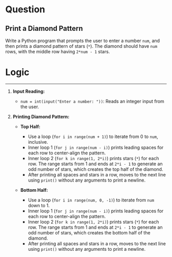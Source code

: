 
# Question
## Print a Diamond Pattern

Write a Python program that prompts the user to enter a number `num`, and then prints a diamond pattern of stars (`*`). The diamond should have `num` rows, with the middle row having `2*num - 1` stars.

# Logic
---

1. **Input Reading:**
   - `num = int(input("Enter a number: "))`: Reads an integer input from the user.

2. **Printing Diamond Pattern:**
   - **Top Half:**
     - Use a loop (`for i in range(num + 1)`) to iterate from 0 to `num`, inclusive.
     - Inner loop 1 (`for j in range(num - i)`) prints leading spaces for each row to center-align the pattern.
     - Inner loop 2 (`for k in range(1, 2*i)`) prints stars (`*`) for each row. The range starts from 1 and ends at `2*i - 1` to generate an odd number of stars, which creates the top half of the diamond.
     - After printing all spaces and stars in a row, moves to the next line using `print()` without any arguments to print a newline.

   - **Bottom Half:**
     - Use a loop (`for i in range(num, 0, -1)`) to iterate from `num` down to 1.
     - Inner loop 1 (`for j in range(num - i)`) prints leading spaces for each row to center-align the pattern.
     - Inner loop 2 (`for k in range(1, 2*i)`) prints stars (`*`) for each row. The range starts from 1 and ends at `2*i - 1` to generate an odd number of stars, which creates the bottom half of the diamond.
     - After printing all spaces and stars in a row, moves to the next line using `print()` without any arguments to print a newline.

